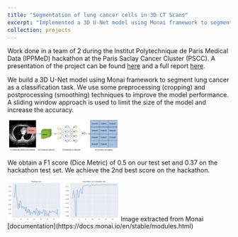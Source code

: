 ```yaml
---
title: "Segmentation of lung cancer cells in 3D CT Scans"
excerpt: "Implemented a 3D U-Net model using Monai framework to segment lung cancer<br/><img src='/images/video19.gif' width='80%'>"
collection: projects
---
```


Work done in a team of 2 during the Institut Polytechnique de Paris Medical Data (IPPMeD) hackathon at the Paris Saclay Cancer Cluster (PSCC). A presentation of the project can be found [here](https://thomasloux.github.io/files/defense-3d-segmentation-lung.pdf) and a full report [here](https://thomasloux.github.io/files/report-3d-segmentation-lung.pdf).

We build a 3D U-Net model using Monai framework to segment lung cancer as a classification task. We use some preprocessing (cropping) and postprocessing (smoothing) techniques to improve the model performance. A sliding window approach is used to limit the size of the model and increase the accuracy.

<img src='/images/sliding_window.png' width='50%'>

We obtain a F1 score (Dice Metric) of 0.5 on our test set and 0.37 on the hackathon test set. We achieve the 2nd best score on the hackathon.

<img src='/images/final-loss-segmentation.png' width='50%'>
Image extracted from Monai [documentation](https://docs.monai.io/en/stable/modules.html)
